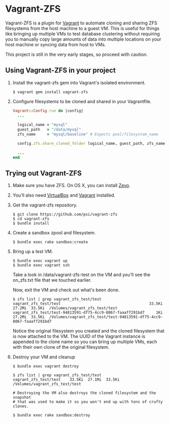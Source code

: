 # Vagrant-ZFS

Vagrant-ZFS is a plugin for [Vagrant][1] to automate cloning and sharing
ZFS filesystems from the host machine to a guest VM. This is useful for
things like bringing up multiple VMs to test database clustering without
requiring you to manually copy large amounts of data into multiple
locations on your host machine or syncing data from host to VMs.

This project is still in the very early stages, so proceed with caution.

## Using Vagrant-ZFS in your project

1. Install the vagrant-zfs gem into Vagrant's isolated environment.

    ```
    $ vagrant gem install vagrant-zfs
    ```

2. Configure filesystems to be cloned and shared in your Vagrantfile.

    ```ruby
    Vagrant::Config.run do |config|
      ...
      
      logical_name = "mysql"
      guest_path   = "/data/mysql"
      zfs_name     = "mysql/baseline" # Expects pool/filesystem_name
 
      config.zfs.share_cloned_folder logical_name, guest_path, zfs_name

      ...
    end
    ``` 

## Trying out Vagrant-ZFS

1. Make sure you have ZFS. On OS X, you can install [Zevo][2].
2. You'll also need [VirtualBox][3] and [Vagrant][1] installed.
3. Get the vagrant-zfs repository.

    ```
    $ git clone https://github.com/psi/vagrant-zfs
    $ cd vagrant-zfs
    $ bundle install
    ```

4. Create a sandbox zpool and filesystem.

    ```
    $ bundle exec rake sandbox:create
    ```

5. Bring up a test VM.

    ```
    $ bundle exec vagrant up
    $ bundle exec vagrant ssh
    ```
    
   Take a look in /data/vagrant-zfs-test on the VM and you'll
   see the on_zfs.txt file that we touched earlier.
   
   Now, exit the VM and check out what's been done.
   
    ``` 
    $ zfs list | grep vagrant_zfs_test/test
    vagrant_zfs_test/test                                       33.5Ki 27.2Mi  33.5Ki  /Volumes/vagrant_zfs_test/test
    vagrant_zfs_test/test-94813591-df75-4cc9-8067-faaaff291bd7     1Ki 27.2Mi  33.5Ki  /Volumes/vagrant_zfs_test/test-94813591-df75-4cc9-8067-faaaff291bd7
    ```
    
   Notice the original filesystem you created and the cloned filesystem
   that is now attached to the VM. The UUID of the Vagrant instance is
   appended to the clone name so you can bring up multiple VMs, each with
   their own clone of the original filesystem.
    
6. Destroy your VM and cleanup

    ```
    $ bundle exec vagrant destroy
    
    $ zfs list | grep vagrant_zfs_test/test
    vagrant_zfs_test/test    33.5Ki  27.1Mi  33.5Ki /Volumes/vagrant_zfs_test/test
    
    # Destroying the VM also destroys the cloned filesystem and the snapshot
    # that was used to make it so you won't end up with tons of crufty clones.

    $ bundle exec rake sandbox:destroy
    ```

[1]: http://www.vagrantup.com/
[2]: http://getgreenbytes.com/solutions/zevo/
[3]: https://www.virtualbox.org/
